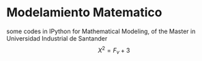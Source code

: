 # Modelamiento Matematico
some codes in IPython for Mathematical Modeling, of the Master in Universidad Industrial de Santander
$$ X ^ 2 = F_v + 3 $$
